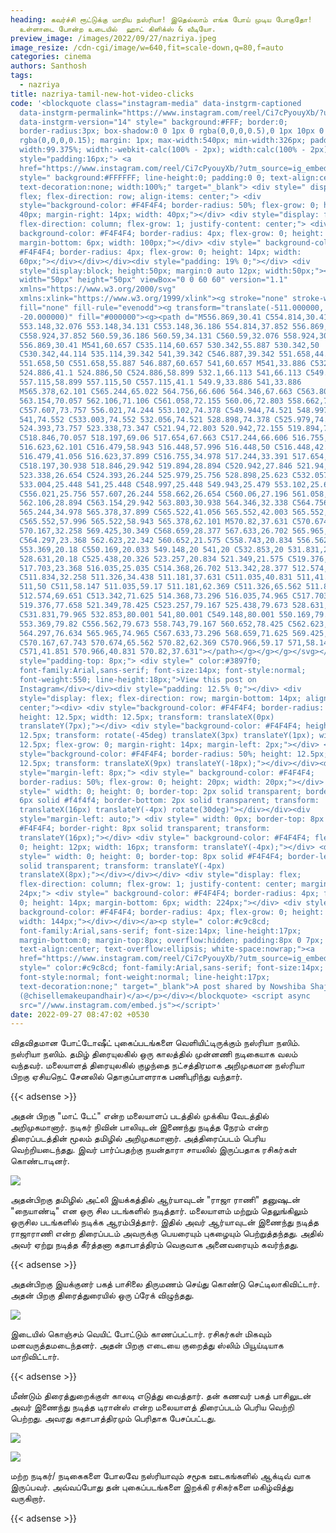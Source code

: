 ```yaml
---
heading: கவர்ச்சி ரூட்டுக்கு மாறிய நஸ்ரியா! இதெல்லாம் எங்க போய் முடிய போகுதோ!
  உள்ளாடை போன்ற உடையில்  ஹாட் கிளிக்ஸ் & வீடியோ.
preview_image: /images/2022/09/27/nazriya.jpeg
image_resize: /cdn-cgi/image/w=640,fit=scale-down,q=80,f=auto
categories: cinema
authors: Santhosh
tags:
  - nazriya
title: nazriya-tamil-new-hot-video-clicks
code: '<blockquote class="instagram-media" data-instgrm-captioned
  data-instgrm-permalink="https://www.instagram.com/reel/Ci7cPyouyXb/?utm_source=ig_embed&amp;utm_campaign=loading"
  data-instgrm-version="14" style=" background:#FFF; border:0;
  border-radius:3px; box-shadow:0 0 1px 0 rgba(0,0,0,0.5),0 1px 10px 0
  rgba(0,0,0,0.15); margin: 1px; max-width:540px; min-width:326px; padding:0;
  width:99.375%; width:-webkit-calc(100% - 2px); width:calc(100% - 2px);"><div
  style="padding:16px;"> <a
  href="https://www.instagram.com/reel/Ci7cPyouyXb/?utm_source=ig_embed&amp;utm_campaign=loading"
  style=" background:#FFFFFF; line-height:0; padding:0 0; text-align:center;
  text-decoration:none; width:100%;" target="_blank"> <div style=" display:
  flex; flex-direction: row; align-items: center;"> <div
  style="background-color: #F4F4F4; border-radius: 50%; flex-grow: 0; height:
  40px; margin-right: 14px; width: 40px;"></div> <div style="display: flex;
  flex-direction: column; flex-grow: 1; justify-content: center;"> <div style="
  background-color: #F4F4F4; border-radius: 4px; flex-grow: 0; height: 14px;
  margin-bottom: 6px; width: 100px;"></div> <div style=" background-color:
  #F4F4F4; border-radius: 4px; flex-grow: 0; height: 14px; width:
  60px;"></div></div></div><div style="padding: 19% 0;"></div> <div
  style="display:block; height:50px; margin:0 auto 12px; width:50px;"><svg
  width="50px" height="50px" viewBox="0 0 60 60" version="1.1"
  xmlns="https://www.w3.org/2000/svg"
  xmlns:xlink="https://www.w3.org/1999/xlink"><g stroke="none" stroke-width="1"
  fill="none" fill-rule="evenodd"><g transform="translate(-511.000000,
  -20.000000)" fill="#000000"><g><path d="M556.869,30.41 C554.814,30.41
  553.148,32.076 553.148,34.131 C553.148,36.186 554.814,37.852 556.869,37.852
  C558.924,37.852 560.59,36.186 560.59,34.131 C560.59,32.076 558.924,30.41
  556.869,30.41 M541,60.657 C535.114,60.657 530.342,55.887 530.342,50
  C530.342,44.114 535.114,39.342 541,39.342 C546.887,39.342 551.658,44.114
  551.658,50 C551.658,55.887 546.887,60.657 541,60.657 M541,33.886 C532.1,33.886
  524.886,41.1 524.886,50 C524.886,58.899 532.1,66.113 541,66.113 C549.9,66.113
  557.115,58.899 557.115,50 C557.115,41.1 549.9,33.886 541,33.886
  M565.378,62.101 C565.244,65.022 564.756,66.606 564.346,67.663 C563.803,69.06
  563.154,70.057 562.106,71.106 C561.058,72.155 560.06,72.803 558.662,73.347
  C557.607,73.757 556.021,74.244 553.102,74.378 C549.944,74.521 548.997,74.552
  541,74.552 C533.003,74.552 532.056,74.521 528.898,74.378 C525.979,74.244
  524.393,73.757 523.338,73.347 C521.94,72.803 520.942,72.155 519.894,71.106
  C518.846,70.057 518.197,69.06 517.654,67.663 C517.244,66.606 516.755,65.022
  516.623,62.101 C516.479,58.943 516.448,57.996 516.448,50 C516.448,42.003
  516.479,41.056 516.623,37.899 C516.755,34.978 517.244,33.391 517.654,32.338
  C518.197,30.938 518.846,29.942 519.894,28.894 C520.942,27.846 521.94,27.196
  523.338,26.654 C524.393,26.244 525.979,25.756 528.898,25.623 C532.057,25.479
  533.004,25.448 541,25.448 C548.997,25.448 549.943,25.479 553.102,25.623
  C556.021,25.756 557.607,26.244 558.662,26.654 C560.06,27.196 561.058,27.846
  562.106,28.894 C563.154,29.942 563.803,30.938 564.346,32.338 C564.756,33.391
  565.244,34.978 565.378,37.899 C565.522,41.056 565.552,42.003 565.552,50
  C565.552,57.996 565.522,58.943 565.378,62.101 M570.82,37.631 C570.674,34.438
  570.167,32.258 569.425,30.349 C568.659,28.377 567.633,26.702 565.965,25.035
  C564.297,23.368 562.623,22.342 560.652,21.575 C558.743,20.834 556.562,20.326
  553.369,20.18 C550.169,20.033 549.148,20 541,20 C532.853,20 531.831,20.033
  528.631,20.18 C525.438,20.326 523.257,20.834 521.349,21.575 C519.376,22.342
  517.703,23.368 516.035,25.035 C514.368,26.702 513.342,28.377 512.574,30.349
  C511.834,32.258 511.326,34.438 511.181,37.631 C511.035,40.831 511,41.851
  511,50 C511,58.147 511.035,59.17 511.181,62.369 C511.326,65.562 511.834,67.743
  512.574,69.651 C513.342,71.625 514.368,73.296 516.035,74.965 C517.703,76.634
  519.376,77.658 521.349,78.425 C523.257,79.167 525.438,79.673 528.631,79.82
  C531.831,79.965 532.853,80.001 541,80.001 C549.148,80.001 550.169,79.965
  553.369,79.82 C556.562,79.673 558.743,79.167 560.652,78.425 C562.623,77.658
  564.297,76.634 565.965,74.965 C567.633,73.296 568.659,71.625 569.425,69.651
  C570.167,67.743 570.674,65.562 570.82,62.369 C570.966,59.17 571,58.147 571,50
  C571,41.851 570.966,40.831 570.82,37.631"></path></g></g></g></svg></div><div
  style="padding-top: 8px;"> <div style=" color:#3897f0;
  font-family:Arial,sans-serif; font-size:14px; font-style:normal;
  font-weight:550; line-height:18px;">View this post on
  Instagram</div></div><div style="padding: 12.5% 0;"></div> <div
  style="display: flex; flex-direction: row; margin-bottom: 14px; align-items:
  center;"><div> <div style="background-color: #F4F4F4; border-radius: 50%;
  height: 12.5px; width: 12.5px; transform: translateX(0px)
  translateY(7px);"></div> <div style="background-color: #F4F4F4; height:
  12.5px; transform: rotate(-45deg) translateX(3px) translateY(1px); width:
  12.5px; flex-grow: 0; margin-right: 14px; margin-left: 2px;"></div> <div
  style="background-color: #F4F4F4; border-radius: 50%; height: 12.5px; width:
  12.5px; transform: translateX(9px) translateY(-18px);"></div></div><div
  style="margin-left: 8px;"> <div style=" background-color: #F4F4F4;
  border-radius: 50%; flex-grow: 0; height: 20px; width: 20px;"></div> <div
  style=" width: 0; height: 0; border-top: 2px solid transparent; border-left:
  6px solid #f4f4f4; border-bottom: 2px solid transparent; transform:
  translateX(16px) translateY(-4px) rotate(30deg)"></div></div><div
  style="margin-left: auto;"> <div style=" width: 0px; border-top: 8px solid
  #F4F4F4; border-right: 8px solid transparent; transform:
  translateY(16px);"></div> <div style=" background-color: #F4F4F4; flex-grow:
  0; height: 12px; width: 16px; transform: translateY(-4px);"></div> <div
  style=" width: 0; height: 0; border-top: 8px solid #F4F4F4; border-left: 8px
  solid transparent; transform: translateY(-4px)
  translateX(8px);"></div></div></div> <div style="display: flex;
  flex-direction: column; flex-grow: 1; justify-content: center; margin-bottom:
  24px;"> <div style=" background-color: #F4F4F4; border-radius: 4px; flex-grow:
  0; height: 14px; margin-bottom: 6px; width: 224px;"></div> <div style="
  background-color: #F4F4F4; border-radius: 4px; flex-grow: 0; height: 14px;
  width: 144px;"></div></div></a><p style=" color:#c9c8cd;
  font-family:Arial,sans-serif; font-size:14px; line-height:17px;
  margin-bottom:0; margin-top:8px; overflow:hidden; padding:8px 0 7px;
  text-align:center; text-overflow:ellipsis; white-space:nowrap;"><a
  href="https://www.instagram.com/reel/Ci7cPyouyXb/?utm_source=ig_embed&amp;utm_campaign=loading"
  style=" color:#c9c8cd; font-family:Arial,sans-serif; font-size:14px;
  font-style:normal; font-weight:normal; line-height:17px;
  text-decoration:none;" target="_blank">A post shared by Nowshiba Shajahan
  (@chisellemakeupandhair)</a></p></div></blockquote> <script async
  src="//www.instagram.com/embed.js"></script>'
date: 2022-09-27 08:47:02 +0530
---
```

விதவிதமான போட்டோஷீட் புகைப்படங்களை வெளியிட்டிருக்கும் நஸ்ரியா நஸிம்.
நஸ்ரியா நஸிம். தமிழ் திரையுலகில் ஒரு காலத்தில் முன்னணி நடிகையாக வலம் வந்தவர். மலையாளத் திரையுலகில் குழந்தை நட்சத்திரமாக அறிமுகமான நஸ்ரியா பிறகு ஏசியநெட் சேனலில் தொகுப்பாளராக பணிபுரிந்து வந்தார். 

{{< adsense >}}

அதன் பிறகு "மாட் டேட்" என்ற மலையாளப் படத்தில் முக்கிய வேடத்தில் அறிமுகமானார். நடிகர் நிவின் பாலியுடன் இணைந்து நடித்த நேரம் என்ற திரைப்படத்தின் மூலம் தமிழில் அறிமுகமானார். அத்திரைப்படம் பெரிய வெற்றியடைந்தது. இவர் பார்ப்பதற்கு நயன்தாரா சாயலில் இருப்பதாக ரசிகர்கள் கொண்டாடினர்.


![](/images/2022/09/27/nazriya-tamil-new-hot-video-clicks.jpeg)

அதன்பிறகு தமிழில் அட்லி இயக்கத்தில் ஆர்யாவுடன் "ராஜா ராணி" தனுஷுடன் "நையாண்டி" என ஒரு சில படங்களில் நடித்தார்‌. மலையாளம் மற்றும் தெலுங்கிலும் ஒருசில படங்களில் நடிக்க ஆரம்பித்தார். இதில் அவர் ஆர்யாவுடன் இணைந்து நடித்த ராஜாராணி என்ற திரைப்படம் அவருக்கு பெயரையும் புகழையும் பெற்றுத்தந்தது. அதில் அவர் ஏற்று நடித்த கீர்த்தனா கதாபாத்திரம் வெகுவாக அனைவரையும் கவர்ந்தது.

{{< adsense >}}


அதன்பிறகு இயக்குனர் பகத் பாசிலை திருமணம் செய்து கொண்டு செட்டிலாகிவிட்டார். அதன் பிறகு திரைத்துரையில் ஒரு ப்ரேக் விழுந்தது. 

![](/images/2022/09/27/nazriya-tamil-new-hot-video-clicks2.jpeg)

இடையில் கொஞ்சம் வெயிட் போட்டும் காணப்பட்டார். ரசிகர்கள் மிகவும் மனவருத்தமடைந்தனர். அதன் பிறகு எடையை குறைத்து ஸ்லிம் பியூய்டியாக மாறிவிட்டார். 

{{< adsense >}}

மீண்டும் திரைத்துறைக்குள் காலடி எடுத்து வைத்தார். தன் கணவர் பகத் பாசிலுடன் அவர் இணைந்து நடித்த டிரான்ஸ் என்ற மலையாளத் திரைப்படம் பெரிய வெற்றி பெற்றது. அவரது கதாபாத்திரமும் பெரிதாக பேசப்பட்டது.


![](/images/2022/09/27/nazriya-tamil-new-hot-video-clicks4.jpeg)



![](/images/2022/09/27/nazriya-tamil-new-hot-video-clicks6.jpeg)

மற்ற நடிகர்/ நடிகைகளை போலவே நஸ்ரியாவும் சமூக ஊடகங்களில் ஆக்டிவ் வாக இருப்பவர். அவ்வப்போது தன் புகைப்படங்களை இறக்கி ரசிகர்களை மகிழ்வித்து வருகிறார்.

{{< adsense >}}